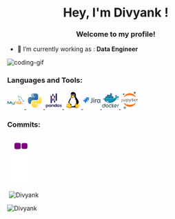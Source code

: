 <h1 align="center">Hey, I'm Divyank !</h1>

<h3 align="center">Welcome to my profile!</h3>

- 🌱 I’m currently working as : **Data Engineer**

![coding-gif](https://kleene.ai/wp-content/uploads/2020/04/Minoro_No_Gradient_2-2.gif)

<h3 align="left">Languages and Tools:</h3>

<p align="left">  </a> <a href="https://www.mysql.com/" target="_blank"> <img src="https://raw.githubusercontent.com/devicons/devicon/master/icons/mysql/mysql-original-wordmark.svg" alt="mysql" width="40" height="40"/> </a> <a href="https://www.python.org" target="_blank"> <img src="https://raw.githubusercontent.com/devicons/devicon/master/icons/python/python-original.svg" alt="python" width="40" height="40"/> </a> <a href="https://pandas.pydata.org/" target="_blank"> <img src="https://github.com/devicons/devicon/blob/master/icons/pandas/pandas-original-wordmark.svg" alt="pandas" width="40" height="40"/> </a> <a href="https://www.linux.org/" target="_blank"> <img src="https://github.com/devicons/devicon/blob/master/icons/linux/linux-original.svg" alt="Linux" width="40" height="40"/> </a> </a> <a href="https://www.atlassian.com/software/jira" target="_blank"> <img src="https://github.com/devicons/devicon/blob/master/icons/jira/jira-original-wordmark.svg" alt="Jira" width="40" height="40"/> </a> <a href="https://www.docker.com/" target="_blank"> <img src="https://github.com/devicons/devicon/blob/master/icons/docker/docker-original-wordmark.svg" alt="Docker" width="40" height="40"/> </a> <a href="https://jupyter.org/try" target="_blank"> <img src="https://github.com/devicons/devicon/blob/master/icons/jupyter/jupyter-original-wordmark.svg" alt="Jupyter" width="40" height="40"/> </a> </p>

<h3 align="left">Commits:</h3>

![snake gif](https://github.com/divyankm/divyankm/blob/output/github-contribution-grid-snake.gif)


<p>&nbsp;<img align="center" src="https://github-readme-stats.vercel.app/api?username=divyankm&show_icons=true&locale=en" alt="Divyank" /></p>

<p><img align="left" src="https://github-readme-stats.vercel.app/api/top-langs?username=divyankm&show_icons=true&locale=en&layout=compact" alt="Divyank" /></p>

